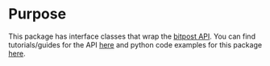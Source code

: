 # Purpose

This package has interface classes that wrap the [bitpost API](https://apidocs.bitpost.co/#bitpost-api).
You can find tutorials/guides for the API [here](https://docs.bitpost.co) and python code 
examples for this package [here](https://github.com/bitpostAPI/examples).
